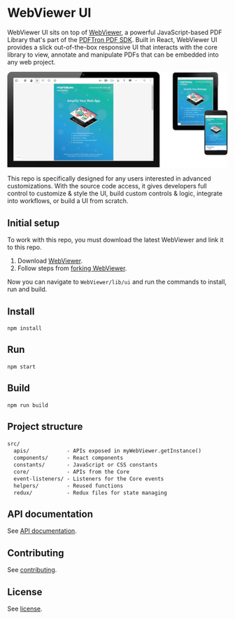 # WebViewer UI

WebViewer UI sits on top of [WebViewer](https://pdftron.com/webviewer), a powerful JavaScript-based PDF Library that's part of the [PDFTron PDF SDK](https://pdftron.com). Built in React, WebViewer UI provides a slick out-of-the-box responsive UI that interacts with the core library to view, annotate and manipulate PDFs that can be embedded into any web project.

![WebViewer UI](./assets/webviewer-ui.png)

This repo is specifically designed for any users interested in advanced customizations. With the source code access, it gives developers full control to customize & style the UI, build custom controls & logic, integrate into workflows, or build a UI from scratch.

## Initial setup

To work with this repo, you must download the latest WebViewer and link it to this repo.

1. Download [WebViewer](https://pdftron.com/documentation/web/guides/run-samples).
2. Follow steps from [forking WebViewer](https://pdftron.com/documentation/web/guides/advanced-customization/forking-and-setting-up-the-sync).

Now you can navigate to `WebViewer/lib/ui` and run the commands to install, run and build.

## Install

```
npm install
```

## Run

```
npm start
```

## Build

```
npm run build
```

## Project structure

```
src/
  apis/            - APIs exposed in myWebViewer.getInstance()
  components/      - React components
  constants/       - JavaScript or CSS constants
  core/            - APIs from the Core
  event-listeners/ - Listeners for the Core events
  helpers/         - Reused functions
  redux/           - Redux files for state managing
```

## API documentation

See [API documentation](https://pdftron.com/documentation/web/guides/ui/apis).

## Contributing

See [contributing](./CONTRIBUTING.md).

## License

See [license](./LICENSE).
